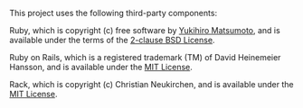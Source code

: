 This project uses the following third-party components:

Ruby, which is copyright (c) free software by [Yukihiro Matsumoto](matz@netlab.jp), and is available under the terms of the [2-clause BSD License](https://opensource.org/licenses/BSD-2-Clause).

Ruby on Rails, which is a registered trademark (TM) of David Heinemeier Hansson, and is available under the [MIT License](http://www.opensource.org/licenses/mit-license.php). 

Rack, which is copyright (c) Christian Neukirchen, and is available under the [MIT License](http://www.opensource.org/licenses/mit-license.php).